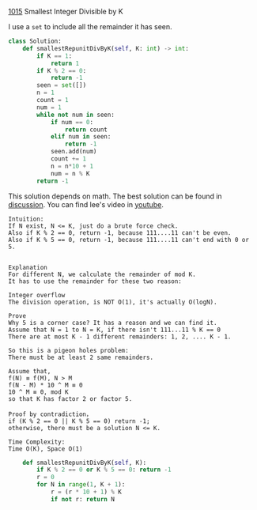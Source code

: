 [1015](https://leetcode.com/problems/smallest-integer-divisible-by-k/) Smallest Integer Divisible by K

I use a `set` to include all the remainder it has seen.

```python
class Solution:
    def smallestRepunitDivByK(self, K: int) -> int:
        if K == 1:
            return 1
        if K % 2 == 0:
            return -1
        seen = set([])
        n = 1
        count = 1
        num = 1
        while not num in seen:
            if num == 0:
                return count
            elif num in seen:
                return -1
            seen.add(num)
            count += 1
            n = n*10 + 1
            num = n % K
        return -1
```

This solution depends on math. The best solution can be found in [discussion](https://leetcode.com/problems/smallest-integer-divisible-by-k/discuss/260852/JavaC%2B%2BPython-Brute-Force-O(K)-Time-O(1)-Space). You can find lee's video in [youtube](https://www.youtube.com/watch?v=AxVUCzee-XI).

```
Intuition:
If N exist, N <= K, just do a brute force check.
Also if K % 2 == 0, return -1, because 111....11 can't be even.
Also if K % 5 == 0, return -1, because 111....11 can't end with 0 or 5.


Explanation
For different N, we calculate the remainder of mod K.
It has to use the remainder for these two reason:

Integer overflow
The division operation, is NOT O(1), it's actually O(logN).

Prove
Why 5 is a corner case? It has a reason and we can find it.
Assume that N = 1 to N = K, if there isn't 111...11 % K == 0
There are at most K - 1 different remainders: 1, 2, .... K - 1.

So this is a pigeon holes problem:
There must be at least 2 same remainders.

Assume that,
f(N) ≡ f(M), N > M
f(N - M) * 10 ^ M ≡ 0
10 ^ M ≡ 0, mod K
so that K has factor 2 or factor 5.

Proof by contradiction，
if (K % 2 == 0 || K % 5 == 0) return -1;
otherwise, there must be a solution N <= K.

Time Complexity:
Time O(K), Space O(1)
```

```python
    def smallestRepunitDivByK(self, K):
        if K % 2 == 0 or K % 5 == 0: return -1
        r = 0
        for N in range(1, K + 1):
            r = (r * 10 + 1) % K
            if not r: return N
```